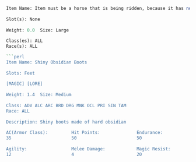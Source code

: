 ```perl
Item Name: Item must be a horse that is being ridden, because it has no name
 
Slot(s): None
 
Weight: 0.0  Size: Large  
 
Class(es): ALL
Race(s): ALL

```perl
Item Name: Shiny Obsidian Boots
 
Slots: Feet 
 
[MAGIC] [LORE] 
 
Weight: 1.4  Size: Medium  
 
Class: ADV ALC ARC BRD DRG MNK OCL PRI SIN TAM 
Race: ALL
 
Description: Shiny boots made of hard obsidian
 
AC(Armor Class):         Hit Points:              Endurance:               Shielding:               Dexterity:               
35                       50                       50                       1                        12                       
 
Agility:                 Melee Damage:            Magic Resist:            
12                       4                        20             
